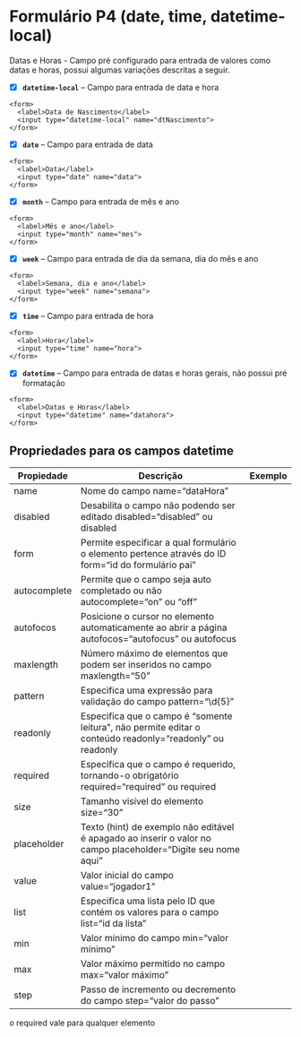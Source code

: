 # Formulário P4 (date, time, datetime-local)

Datas e Horas - Campo pré configurado para entrada de valores como datas e horas, possui algumas variações 
descritas a seguir.

- [X] **`datetime-local`** – Campo para entrada de data e hora

```
<form>
  <label>Data de Nascimento</label>
  <input type="datetime-local" name="dtNascimento">
</form>
```

- [X] **`date`** – Campo para entrada de data

```
<form>
  <label>Data</label>
  <input type="date" name="data">
</form>
```

- [X] **`month`** – Campo para entrada de mês e ano

```
<form>
  <label>Mês e ano</label>
  <input type="month" name="mes">
</form>
```

- [X] **`week`** – Campo para entrada de dia da semana, dia do mês e ano

```
<form>
  <label>Semana, dia e ano</label>
  <input type="week" name="semana">
</form>
```

- [X] **`time`** – Campo para entrada de hora

```
<form>
  <label>Hora</label>
  <input type="time" name="hora">
</form>
```

- [X] **`datetime`** – Campo para entrada de datas e horas gerais, não possui pré formatação

```
<form>
  <label>Datas e Horas</label>
  <input type="datetime" name="datahora">
</form>
```

## Propriedades para os campos datetime

Propiedade     | Descrição                                                                    | Exemplo
---------------|------------------------------------------------------------------------------|---------------------------------------
name           | Nome do campo                                                                name=“dataHora”
disabled       | Desabilita o campo não podendo ser editado                                   disabled=“disabled” ou disabled
form           | Permite especificar a qual formulário o elemento pertence através do ID      form=“id do formulário pai”
autocomplete   | Permite que o campo seja auto completado ou não                              autocomplete=“on” ou “off”
autofocos      | Posicione o cursor no elemento automaticamente ao abrir a página             autofocos=“autofocus” ou autofocus
maxlength      | Número máximo de elementos que podem ser inseridos no campo                  maxlength=“50”
pattern        | Especifica uma expressão para validação do campo                             pattern=“\d{5}”
readonly       | Especifica que o campo é “somente leitura”, não permite editar o conteúdo    readonly=“readonly” ou readonly
required       | Especifica que o campo é requerido, tornando-o obrigatório                   required=“required” ou required
size           | Tamanho visível do elemento                                                  size=“30”
placeholder    | Texto (hint) de exemplo não editável é apagado ao inserir o valor no campo   placeholder=“Digite seu nome aqui”
value          | Valor inicial do campo                                                       value=“jogador1”
list           | Especifica uma lista pelo ID que contém os valores para o campo              list=“id da lista”
min            | Valor mínimo do campo                                                        min=“valor mínimo”
max            | Valor máximo permitido no campo                                              max=“valor máximo”
step           | Passo de incremento ou decremento do campo                                   step=“valor do passo”

o required vale para qualquer elemento
